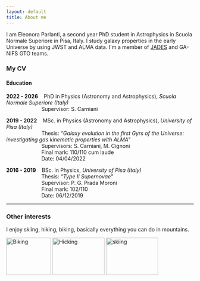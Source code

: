 ```yaml
---
layout: default
title: About me
---
```


I am Eleonora Parlanti, a second year PhD student in Astrophysics in Scuola Normale Superiore in Pisa, Italy.
I study galaxy properties in the early Universe by using JWST and ALMA data. 
I'm a member of [JADES](https://jades-survey.github.io/) and GA-NIFS GTO teams. 

### My CV

#### **Education**

**2022 - 2026**  &nbsp;&nbsp;  PhD in Physics (Astronomy and  Astrophysics), _Scuola Normale Superiore (Italy)_  
    &nbsp;&nbsp;&nbsp;&nbsp;&nbsp;&nbsp;&nbsp;&nbsp;&nbsp;&nbsp;&nbsp;&nbsp;&nbsp;&nbsp;&nbsp;&nbsp;&nbsp;&nbsp;&nbsp;&nbsp;&nbsp;&nbsp;&nbsp;&nbsp;Supervisor: S. Carniani 



**2019 - 2022**  &nbsp;&nbsp;  MSc. in Physics (Astronomy and  Astrophysics), _University of Pisa (Italy)_  
    &nbsp;&nbsp;&nbsp;&nbsp;&nbsp;&nbsp;&nbsp;&nbsp;&nbsp;&nbsp;&nbsp;&nbsp;&nbsp;&nbsp;&nbsp;&nbsp;&nbsp;&nbsp;&nbsp;&nbsp;&nbsp;&nbsp;&nbsp;&nbsp;Thesis: _“Galaxy evolution in the first Gyrs of the Universe: investigating gas kinematic properties with ALMA"_   
    &nbsp;&nbsp;&nbsp;&nbsp;&nbsp;&nbsp;&nbsp;&nbsp;&nbsp;&nbsp;&nbsp;&nbsp;&nbsp;&nbsp;&nbsp;&nbsp;&nbsp;&nbsp;&nbsp;&nbsp;&nbsp;&nbsp;&nbsp;&nbsp;Supervisors: S. Carniani, M. Cignoni  
    &nbsp;&nbsp;&nbsp;&nbsp;&nbsp;&nbsp;&nbsp;&nbsp;&nbsp;&nbsp;&nbsp;&nbsp;&nbsp;&nbsp;&nbsp;&nbsp;&nbsp;&nbsp;&nbsp;&nbsp;&nbsp;&nbsp;&nbsp;&nbsp;Final mark: 110/110 cum laude  
    &nbsp;&nbsp;&nbsp;&nbsp;&nbsp;&nbsp;&nbsp;&nbsp;&nbsp;&nbsp;&nbsp;&nbsp;&nbsp;&nbsp;&nbsp;&nbsp;&nbsp;&nbsp;&nbsp;&nbsp;&nbsp;&nbsp;&nbsp;&nbsp;Date: 04/04/2022  


**2016 - 2019**  &nbsp;&nbsp;  BSc. in Physics, _University of Pisa (Italy)_  
    &nbsp;&nbsp;&nbsp;&nbsp;&nbsp;&nbsp;&nbsp;&nbsp;&nbsp;&nbsp;&nbsp;&nbsp;&nbsp;&nbsp;&nbsp;&nbsp;&nbsp;&nbsp;&nbsp;&nbsp;&nbsp;&nbsp;&nbsp;&nbsp;Thesis: _“Type II Supernovae"_   
    &nbsp;&nbsp;&nbsp;&nbsp;&nbsp;&nbsp;&nbsp;&nbsp;&nbsp;&nbsp;&nbsp;&nbsp;&nbsp;&nbsp;&nbsp;&nbsp;&nbsp;&nbsp;&nbsp;&nbsp;&nbsp;&nbsp;&nbsp;&nbsp;Supervisor: P. G. Prada Moroni   
    &nbsp;&nbsp;&nbsp;&nbsp;&nbsp;&nbsp;&nbsp;&nbsp;&nbsp;&nbsp;&nbsp;&nbsp;&nbsp;&nbsp;&nbsp;&nbsp;&nbsp;&nbsp;&nbsp;&nbsp;&nbsp;&nbsp;&nbsp;&nbsp;Final mark: 102/110   
    &nbsp;&nbsp;&nbsp;&nbsp;&nbsp;&nbsp;&nbsp;&nbsp;&nbsp;&nbsp;&nbsp;&nbsp;&nbsp;&nbsp;&nbsp;&nbsp;&nbsp;&nbsp;&nbsp;&nbsp;&nbsp;&nbsp;&nbsp;&nbsp;Date: 06/12/2019    

---


### Other interests

I enjoy skiing, hiking, biking, basically everything you can do in mountains.

<img alt="Biking" height="100" src="https://eparlanti.me/assets/img/biking.JPG" width="120"/>
<img alt="Hicking" height="100" src="https://eparlanti.me/assets/img/hiking.jpg" width="140"/>
<img alt="skiing" height="100" src="https://eparlanti.me/assets/img/skiing.jpeg" width="140"/>
